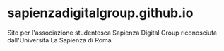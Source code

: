 # sapienzadigitalgroup.github.io
Sito per l'associazione studentesca Sapienza Digital Group riconosciuta dall'Università La Sapienza di Roma 
